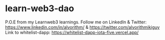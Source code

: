 # learn-web3-dao
P.O.E from my Learnweb3 learnings.  Follow me on LinkedIn &amp; Twitter: https://www.linkedin.com/in/alvorithm/ &amp; https://twitter.com/alvorithmikiguy
Link to whitelist-dapp: https://whitelist-dapp-iota-five.vercel.app/
